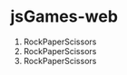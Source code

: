 # jsGames-web
<ol>
<li>RockPaperScissors</li>
  <li>RockPaperScissors</li><li>RockPaperScissors</li>
</ol>

